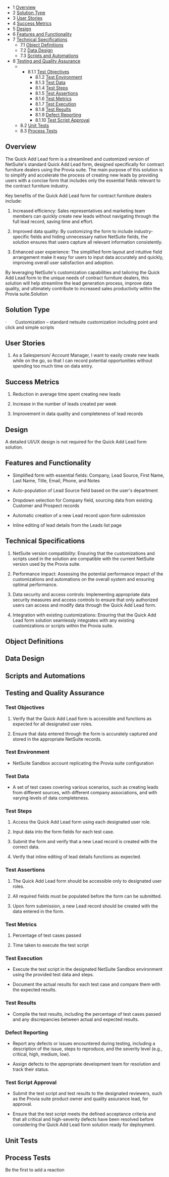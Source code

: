 - 1 [Overview](#Overview)
- 2 [Solution Type](#Solution-Type)
- 3 [User Stories](#User-Stories)
- 4 [Success Metrics](#Success-Metrics)
- 5 [Design](#Design)
- 6 [Features and Functionality](#Features-and-Functionality)
- 7 [Technical Specifications](#Technical-Specifications)
    - 7.1 [Object Definitions](#Object-Definitions)
    - 7.2 [Data Design](#Data-Design)
    - 7.3 [Scripts and Automations](#Scripts-and-Automations)
- 8 [Testing and Quality Assurance](#Testing-and-Quality-Assurance)
    - - 8.1.1 [Test Objectives](#Test-Objectives)
        - 8.1.2 [Test Environment](#Test-Environment)
        - 8.1.3 [Test Data](#Test-Data)
        - 8.1.4 [Test Steps](#Test-Steps)
        - 8.1.5 [Test Assertions](#Test-Assertions)
        - 8.1.6 [Test Metrics](#Test-Metrics)
        - 8.1.7 [Test Execution](#Test-Execution)
        - 8.1.8 [Test Results](#Test-Results)
        - 8.1.9 [Defect Reporting](#Defect-Reporting)
        - 8.1.10 [Test Script Approval](#Test-Script-Approval)
    - 8.2 [Unit Tests](#Unit-Tests)
    - 8.3 [Process Tests](#Process-Tests)

## Overview

The Quick Add Lead form is a streamlined and customized version of NetSuite's standard Quick Add Lead form, designed specifically for contract furniture dealers using the Provia suite. The main purpose of this solution is to simplify and accelerate the process of creating new leads by providing users with a concise form that includes only the essential fields relevant to the contract furniture industry.

Key benefits of the Quick Add Lead form for contract furniture dealers include:

1. Increased efficiency: Sales representatives and marketing team members can quickly create new leads without navigating through the full lead record, saving time and effort.
    
2. Improved data quality: By customizing the form to include industry-specific fields and hiding unnecessary native NetSuite fields, the solution ensures that users capture all relevant information consistently.
    
3. Enhanced user experience: The simplified form layout and intuitive field arrangement make it easy for users to input data accurately and quickly, improving overall user satisfaction and adoption.
    

By leveraging NetSuite's customization capabilities and tailoring the Quick Add Lead form to the unique needs of contract furniture dealers, this solution will help streamline the lead generation process, improve data quality, and ultimately contribute to increased sales productivity within the Provia suite.Solution

## Solution Type

·       Customization – standard netsuite customization including point and click and simple scripts

## User Stories

1. As a Salesperson/ Account Manager, I want to easily create new leads while on the go, so that I can record potential opportunities without spending too much time on data entry.
    

## Success Metrics

1. Reduction in average time spent creating new leads
    
2. Increase in the number of leads created per week
    
3. Improvement in data quality and completeness of lead records
    

## Design

A detailed UI/UX design is not required for the Quick Add Lead form solution.

## Features and Functionality

- Simplified form with essential fields: Company, Lead Source, First Name, Last Name, Title, Email, Phone, and Notes
    
- Auto-population of Lead Source field based on the user's department
    
- Dropdown selection for Company field, sourcing data from existing Customer and Prospect records
    
- Automatic creation of a new Lead record upon form submission
    
- Inline editing of lead details from the Leads list page
    

## Technical Specifications

1. NetSuite version compatibility: Ensuring that the customizations and scripts used in the solution are compatible with the current NetSuite version used by the Provia suite.
    
2. Performance impact: Assessing the potential performance impact of the customizations and automations on the overall system and ensuring optimal performance.
    
3. Data security and access controls: Implementing appropriate data security measures and access controls to ensure that only authorized users can access and modify data through the Quick Add Lead form.
    
4. Integration with existing customizations: Ensuring that the Quick Add Lead form solution seamlessly integrates with any existing customizations or scripts within the Provia suite.
    

## Object Definitions

## Data Design

## Scripts and Automations

## Testing and Quality Assurance

### Test Objectives

1. Verify that the Quick Add Lead form is accessible and functions as expected for all designated user roles.
    
2. Ensure that data entered through the form is accurately captured and stored in the appropriate NetSuite records.
    

### Test Environment

- NetSuite Sandbox account replicating the Provia suite configuration
    

### Test Data

- A set of test cases covering various scenarios, such as creating leads from different sources, with different company associations, and with varying levels of data completeness.
    

### Test Steps

1. Access the Quick Add Lead form using each designated user role.
    
2. Input data into the form fields for each test case.
    
3. Submit the form and verify that a new Lead record is created with the correct data.
    
4. Verify that inline editing of lead details functions as expected.
    

### Test Assertions

1. The Quick Add Lead form should be accessible only to designated user roles.
    
2. All required fields must be populated before the form can be submitted.
    
3. Upon form submission, a new Lead record should be created with the data entered in the form.
    

### Test Metrics

1. Percentage of test cases passed
    
2. Time taken to execute the test script
    

### Test Execution

- Execute the test script in the designated NetSuite Sandbox environment using the provided test data and steps.
    
- Document the actual results for each test case and compare them with the expected results.
    

### Test Results

- Compile the test results, including the percentage of test cases passed and any discrepancies between actual and expected results.
    

### Defect Reporting

- Report any defects or issues encountered during testing, including a description of the issue, steps to reproduce, and the severity level (e.g., critical, high, medium, low).
    
- Assign defects to the appropriate development team for resolution and track their status.
    

### Test Script Approval

- Submit the test script and test results to the designated reviewers, such as the Provia suite product owner and quality assurance lead, for approval.
    
- Ensure that the test script meets the defined acceptance criteria and that all critical and high-severity defects have been resolved before considering the Quick Add Lead form solution ready for deployment.
    

## Unit Tests

## Process Tests

Be the first to add a reaction